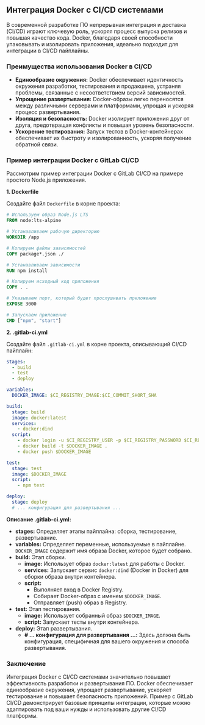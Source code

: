 ## Интеграция Docker с CI/CD системами

В современной разработке ПО непрерывная интеграция и доставка (CI/CD) играют ключевую роль, ускоряя процесс выпуска релизов и повышая качество кода. Docker, благодаря своей способности упаковывать и изолировать приложения, идеально подходит для интеграции в CI/CD пайплайны. 

### Преимущества использования Docker в CI/CD

* **Единообразие окружения:** Docker обеспечивает идентичность окружения разработки, тестирования и продакшена, устраняя проблемы, связанные с несоответствием версий зависимостей.
* **Упрощение развертывания:** Docker-образы легко переносятся между различными серверами и платформами, упрощая и ускоряя процесс развертывания.
* **Изоляция и безопасность:** Docker изолирует приложения друг от друга, предотвращая конфликты и повышая уровень безопасности.
* **Ускорение тестирования:** Запуск тестов в Docker-контейнерах обеспечивает их быстроту и изолированность, ускоряя получение обратной связи.

### Пример интеграции Docker с GitLab CI/CD

Рассмотрим пример интеграции Docker с GitLab CI/CD на примере простого Node.js приложения.

**1. Dockerfile**

Создайте файл `Dockerfile` в корне проекта:

```dockerfile
# Используем образ Node.js LTS
FROM node:lts-alpine

# Устанавливаем рабочую директорию
WORKDIR /app

# Копируем файлы зависимостей
COPY package*.json ./

# Устанавливаем зависимости
RUN npm install

# Копируем исходный код приложения
COPY . .

# Указываем порт, который будет прослушивать приложение
EXPOSE 3000

# Запускаем приложение
CMD ["npm", "start"]
```

**2. .gitlab-ci.yml**

Создайте файл `.gitlab-ci.yml` в корне проекта, описывающий CI/CD пайплайн:

```yaml
stages:
  - build
  - test
  - deploy

variables:
  DOCKER_IMAGE: $CI_REGISTRY_IMAGE:$CI_COMMIT_SHORT_SHA

build:
  stage: build
  image: docker:latest
  services:
    - docker:dind
  script:
    - docker login -u $CI_REGISTRY_USER -p $CI_REGISTRY_PASSWORD $CI_REGISTRY
    - docker build -t $DOCKER_IMAGE .
    - docker push $DOCKER_IMAGE

test:
  stage: test
  image: $DOCKER_IMAGE
  script:
    - npm test

deploy:
  stage: deploy
  # ... конфигурация для развертывания ...
```

**Описание .gitlab-ci.yml:**

* **stages:** Определяет этапы пайплайна: сборка, тестирование, развертывание.
* **variables:** Определяет переменные, используемые в пайплайне. `DOCKER_IMAGE` содержит имя образа Docker, которое будет собрано.
* **build:** Этап сборки.
    * **image:** Использует образ `docker:latest` для работы с Docker.
    * **services:** Запускает сервис `docker:dind` (Docker in Docker) для сборки образа внутри контейнера.
    * **script:**
        * Выполняет вход в Docker Registry.
        * Собирает Docker-образ с именем `$DOCKER_IMAGE`.
        * Отправляет (push) образ в Registry.
* **test:** Этап тестирования.
    * **image:** Использует собранный образ `$DOCKER_IMAGE`.
    * **script:** Запускает тесты внутри контейнера.
* **deploy:** Этап развертывания.
    * **# ... конфигурация для развертывания ...:**  Здесь должна быть конфигурация, специфичная для вашего окружения и способа развертывания.

### Заключение

Интеграция Docker с CI/CD системами значительно повышает эффективность разработки и развертывания ПО. Docker обеспечивает единообразие окружения, упрощает развертывание, ускоряет тестирование и повышает безопасность приложений. Пример с GitLab CI/CD демонстрирует базовые принципы интеграции, которые можно адаптировать под ваши нужды и использовать другие CI/CD платформы. 
